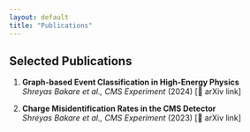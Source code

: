 ```yaml
---
layout: default
title: "Publications"
---
```


## Selected Publications

1. **Graph-based Event Classification in High-Energy Physics**  
   *Shreyas Bakare et al., CMS Experiment* (2024) [🔗 arXiv link]

2. **Charge Misidentification Rates in the CMS Detector**  
   *Shreyas Bakare et al., CMS Experiment* (2023) [🔗 arXiv link]
